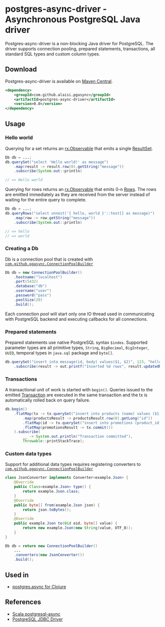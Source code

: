 # postgres-async-driver - Asynchronous PostgreSQL Java driver

Postgres-async-driver is a non-blocking Java driver for PostgreSQL. The driver supports connection pooling, prepared statements, transactions, all standard SQL types and custom column types. 

## Download

Postgres-async-driver is available on [Maven Central](http://search.maven.org/#search|ga|1|g%3A%22com.github.alaisi.pgasync%22).

```xml
<dependency>
    <groupId>com.github.alaisi.pgasync</groupId>
    <artifactId>postgres-async-driver</artifactId>
    <version>0.8</version>
</dependency>
```

## Usage

### Hello world

Querying for a set returns an [rx.Observable](http://reactivex.io/documentation/observable.html) that emits a single [ResultSet](https://github.com/alaisi/postgres-async-driver/blob/master/src/main/java/com/github/pgasync/ResultSet.java).

```java
Db db = ...;
db.querySet("select 'Hello world!' as message")
    .map(result -> result.row(0).getString("message"))
    .subscribe(System.out::println)

// => Hello world
```

Querying for rows returns an [rx.Observable](http://reactivex.io/documentation/observable.html) that emits 0-n [Rows](https://github.com/alaisi/postgres-async-driver/blob/master/src/main/java/com/github/pgasync/Row.java). The rows are emitted immediately as they are received from the server instead of waiting for the entire query to complete.

```java
Db db = ...;
db.queryRows("select unnest('{ hello, world }'::text[] as message)")
    .map(row -> row.getString("message"))
    .subscribe(System.out::println)

// => hello
// => world
```

### Creating a Db

Db is a connection pool that is created with [`com.github.pgasync.ConnectionPoolBuilder`](https://github.com/alaisi/postgres-async-driver/blob/master/src/main/java/com/github/pgasync/ConnectionPoolBuilder.java)

```java
Db db = new ConnectionPoolBuilder()
    .hostname("localhost")
    .port(5432)
    .database("db")
    .username("user")
    .password("pass")
    .poolSize(20)
    .build();
```

Each connection *pool* will start only one IO thread used in communicating with PostgreSQL backend and executing callbacks for all connections.

### Prepared statements

Prepared statements use native PostgreSQL syntax `$index`. Supported parameter types are all primitive types, `String`, `BigDecimal`, `BigInteger`, `UUID`, temporal types in `java.sql` package and `byte[]`.

```java
db.querySet("insert into message(id, body) values($1, $2)", 123, "hello")
    .subscribe(result -> out.printf("Inserted %d rows", result.updatedRows() ));
```

### Transactions

A transactional unit of work is started with `begin()`. Queries issued to the emitted [Transaction](https://github.com/alaisi/postgres-async-driver/blob/master/src/main/java/com/github/pgasync/Transaction.java) are executed in the same transaction and the tx is automatically rolled back on query failure.

```java
db.begin()
    .flatMap(tx -> tx.querySet("insert into products (name) values ($1) returning id", "saw")
        .map(productsResult -> productsResult.row(0).getLong("id"))
        .flatMap(id -> tx.querySet("insert into promotions (product_id) values ($1)", id))
        .flatMap(promotionsResult -> tx.commit())
    ).subscribe(
        __ -> System.out.println("Transaction committed"),
        Throwable::printStackTrace);

```

### Custom data types

Support for additional data types requires registering converters to [`com.github.pgasync.ConnectionPoolBuilder`](https://github.com/alaisi/postgres-async-driver/blob/master/src/main/java/com/github/pgasync/ConnectionPoolBuilder.java)

```java
class JsonConverter implements Converter<example.Json> {
    @Override
    public Class<example.Json> type() {
        return example.Json.class;
    }
    @Override
    public byte[] from(example.Json json) {
        return json.toBytes();
    }
    @Override
    public example.Json to(Oid oid, byte[] value) {
        return new example.Json(new String(value, UTF_8));
    }
}

Db db = return new ConnectionPoolBuilder()
    ...
    .converters(new JsonConverter())
    .build();
```

## Used in

* [postgres.async for Clojure](https://github.com/alaisi/postgres.async)

## References
* [Scala postgresql-async](https://github.com/mauricio/postgresql-async)
* [PostgreSQL JDBC Driver](http://jdbc.postgresql.org/about/about.html)


